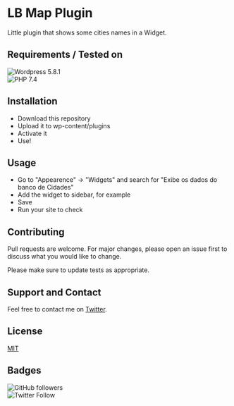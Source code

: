 # LB Map Plugin
Little plugin that shows some cities names in a Widget.

## Requirements / Tested on
![Wordpress 5.8.1](https://img.shields.io/badge/Wordpress-5.8.1-green)  
![PHP 7.4](https://img.shields.io/badge/PHP-7.4-blue)  


## Installation

- Download this repository
- Upload it to wp-content/plugins
- Activate it
- Use!

## Usage
- Go to "Appearence" -> "Widgets" and search for "Exibe os dados do banco de Cidades"
- Add the widget to sidebar, for example
- Save
- Run your site to check 

## Contributing
Pull requests are welcome. For major changes, please open an issue first to discuss what you would like to change.

Please make sure to update tests as appropriate.

## Support and Contact
Feel free to contact me on [Twitter](twitter.com/baciotti).

## License
[MIT](https://choosealicense.com/licenses/mit/)

## Badges
![GitHub followers](https://img.shields.io/github/followers/bacciotti?style=social)  
![Twitter Follow](https://img.shields.io/twitter/follow/baciotti?style=social)

